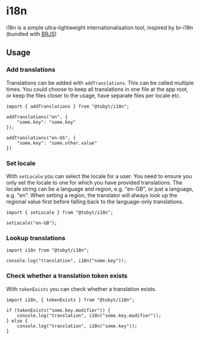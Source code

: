 # i18n

i18n is a simple ultra-lightweight internationalisation tool, inspired by br-i18n (bundled with [BRJS](https://github.com/BladeRunnerJS/brjs))

## Usage

### Add translations

Translations can be added with `addTranslations`. This can be called multiple times. You could choose to keep all translations in one file at the app root, or keep the files closer to the usage, have separate files per locale etc.

```
import { addTranslations } from "@tobyt/i18n";

addTranslations("en", {
    "some.key": "some.key"
});

addTranslations("en-US", {
    "some.key": "some.other.value"
})
```

### Set locale

With `setLocale` you can select the locale for a user. You need to ensure you only set the locale to one for which you have provided translations. The locale string can be a language and region, e.g. "en-GB", or just a language, e.g. "en". When setting a region, the translator will always look up the regional value first before falling back to the language-only translations.

```
import { setLocale } from "@tobyt/i18n";

setLocale("en-GB");
```

### Lookup translations

```
import i18n from "@tobyt/i18n";

console.log("translation", i18n("some.key"));
```

### Check whether a translation token exists

With `tokenExists` you can check whether a translation exists.

```
import i18n, { tokenExists } from "@tobyt/i18n";

if (tokenExists("some.key.modifier")) {
    console.log("translation", i18n("some.key.modifier"));
} else {
    console.log("translation", i18n("some.key"));
}
```
